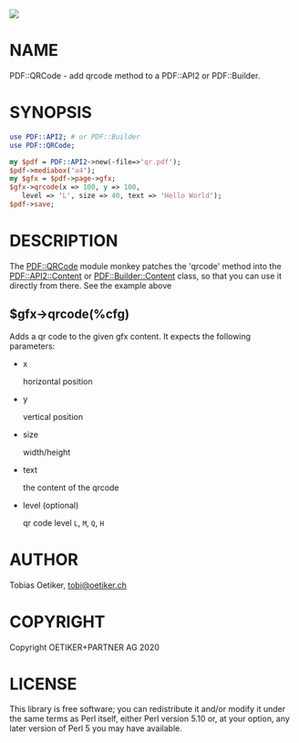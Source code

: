 ![](https://github.com/oetiker/pdf-qrcode/workflows/Unit%20Tests/badge.svg?branch=master)

# NAME

PDF::QRCode - add qrcode method to a PDF::API2 or PDF::Builder.

# SYNOPSIS

```perl
use PDF::API2; # or PDF::Builder
use PDF::QRCode;

my $pdf = PDF::API2->new(-file=>'qr.pdf');
$pdf->mediabox('a4');
my $gfx = $pdf->page->gfx;
$gfx->qrcode(x => 100, y => 100, 
   level => 'L', size => 40, text => 'Hello World');
$pdf->save;
```

# DESCRIPTION

The [PDF::QRCode](https://metacpan.org/pod/PDF%3A%3AQRCode) module monkey patches the 'qrcode' method into the
[PDF::API2::Content](https://metacpan.org/pod/PDF%3A%3AAPI2%3A%3AContent) or [PDF::Builder::Content](https://metacpan.org/pod/PDF%3A%3ABuilder%3A%3AContent) class, so that you can use it directly from there. See the example above

## $gfx->qrcode(%cfg)

Adds a qr code to the given gfx content. It expects the following parameters:

- x

    horizontal position

- y

    vertical position

- size

    width/height

- text

    the content of the qrcode

- level (optional)

    qr code level `L`, `M`, `Q`, `H`

# AUTHOR

Tobias Oetiker, <tobi@oetiker.ch>

# COPYRIGHT

Copyright OETIKER+PARTNER AG 2020

# LICENSE

This library is free software; you can redistribute it and/or modify
it under the same terms as Perl itself, either Perl version 5.10 or,
at your option, any later version of Perl 5 you may have available.
